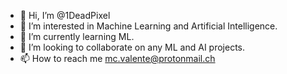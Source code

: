 - 👋 Hi, I’m @1DeadPixel
- 👀 I’m interested in Machine Learning and Artificial Intelligence.
- 🌱 I’m currently learning ML.
- 💞️ I’m looking to collaborate on any ML and AI projects.
- 📫 How to reach me mc.valente@protonmail.ch

<!---
1DeadPixel/1DeadPixel is a ✨ special ✨ repository because its `README.md` (this file) appears on your GitHub profile.
You can click the Preview link to take a look at your changes.
--->
